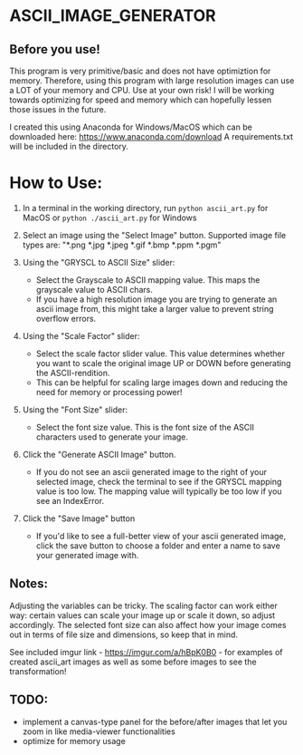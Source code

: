 # ASCII_IMAGE_GENERATOR

## Before you use!
This program is very primitive/basic and does not have optimiztion for memory. Therefore, using this program with large resolution images can use a LOT of your memory and CPU. Use at your own risk! I will be working towards optimizing for speed and memory which can hopefully lessen those issues in the future.

I created this using Anaconda for Windows/MacOS which can be downloaded here: https://www.anaconda.com/download
A requirements.txt will be included in the directory.

# How to Use: 
1. In a terminal in the working directory, run
```python ascii_art.py``` for MacOS 
or
```python ./ascii_art.py``` for Windows

2. Select an image using the "Select Image" button. Supported image file types are: "*.png *.jpg *.jpeg *.gif *.bmp *.ppm *.pgm"

3. Using the "GRYSCL to ASCII Size" slider: 
    - Select the Grayscale to ASCII mapping value. This maps the grayscale value to ASCII chars.
    - If you have a high resolution image you are trying to generate an ascii image from, this might take a larger value to prevent string overflow errors.

4. Using the "Scale Factor" slider:
    - Select the scale factor slider value. This value determines whether you want to scale the original image UP or DOWN before generating the ASCII-rendition.
    - This can be helpful for scaling large images down and reducing the need for memory or processing power!

4. Using the "Font Size" slider:
    - Select the font size value. This is the font size of the ASCII characters used to generate your image.

5. Click the "Generate ASCII Image" button.
    - If you do not see an ascii generated image to the right of your selected image, check the terminal to see if the GRYSCL mapping value is too low. The mapping value will typically be too low if you see an IndexError.

6. Click the "Save Image" button
    - If you'd like to see a full-better view of your ascii generated image, click the save button to choose a folder and enter a name to save your generated image with.

## Notes:
Adjusting the variables can be tricky. The scaling factor can work either way: certain values can scale your image up or scale it down, so adjust accordingly. The selected font size can also affect how your image comes out in terms of file size and dimensions, so keep that in mind. 

See included imgur link - https://imgur.com/a/hBpK0B0 - for examples of created ascii_art images as well as some before images to see the transformation!

## TODO:  
* implement a canvas-type panel for the before/after images that let you zoom in like media-viewer functionalities 
* optimize for memory usage
